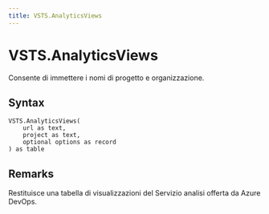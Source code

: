 ```yaml
---
title: VSTS.AnalyticsViews
---
```


# VSTS.AnalyticsViews


Consente di immettere i nomi di progetto e organizzazione.


## Syntax

```powerquery
VSTS.AnalyticsViews(
    url as text,
    project as text,
    optional options as record
) as table
```


## Remarks

Restituisce una tabella di visualizzazioni del Servizio analisi offerta da Azure DevOps.


